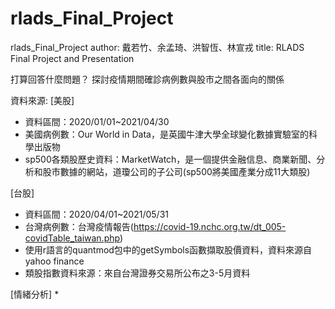 # rlads_Final_Project
rlads_Final_Project
author: 戴若竹、余孟琦、洪智恆、林宣戎
title: RLADS  Final Project and Presentation


打算回答什麼問題？
探討疫情期間確診病例數與股市之間各面向的關係

資料來源:
[美股]
* 資料區間：2020/01/01~2021/04/30
* 美國病例數：Our World in Data，是英國牛津大學全球變化數據實驗室的科學出版物
* sp500各類股歷史資料：MarketWatch，是一個提供金融信息、商業新聞、分析和股市數據的網站，道瓊公司的子公司(sp500將美國產業分成11大類股)

[台股]
* 資料區間：2020/04/01~2021/05/31
* 台灣病例數：台灣疫情報告(https://covid-19.nchc.org.tw/dt_005-covidTable_taiwan.php)
* 使用r語言的quantmod包中的getSymbols函數擷取股價資料，資料來源自yahoo finance
* 類股指數資料來源：來自台灣證券交易所公布之3-5月資料

[情緒分析]
* 

